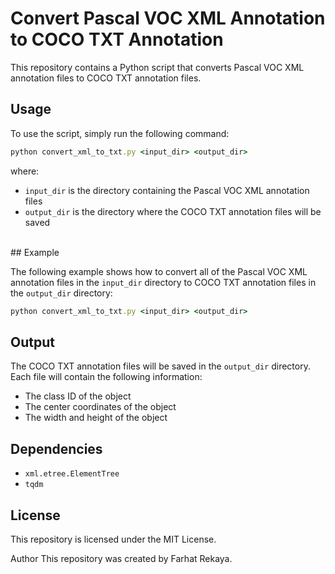# Convert Pascal VOC XML Annotation to COCO TXT Annotation

This repository contains a Python script that converts Pascal VOC XML annotation files to COCO TXT annotation files.

## Usage
 To use the script, simply run the following command:

```rb
python convert_xml_to_txt.py <input_dir> <output_dir>
```

where:
<br>
* `input_dir` is the directory containing the Pascal VOC XML annotation files
* `output_dir` is the directory where the COCO TXT annotation files will be saved
<br>
## Example

The following example shows how to convert all of the Pascal VOC XML annotation files in the `input_dir` directory to COCO TXT annotation files in the `output_dir` directory:
```rb
python convert_xml_to_txt.py <input_dir> <output_dir>
```

## Output

The COCO TXT annotation files will be saved in the `output_dir` directory. Each file will contain the following information:
  
* The class ID of the object
* The center coordinates of the object
* The width and height of the object

## Dependencies

* `xml.etree.ElementTree`
*  `tqdm`

## License
This repository is licensed under the MIT License.

Author
This repository was created by Farhat Rekaya.
